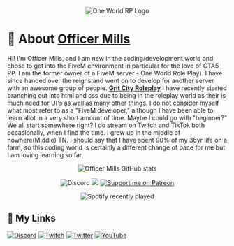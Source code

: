 <p align="center">
  <img src="https://i.imgur.com/Rw6xhMA.png" alt="One World RP Logo">
</p>

# 💬 About [Officer Mills](https://github.com/OfficerMills)

Hi! I'm Officer Mills, and I am new in the coding/development world and chose to get into the FiveM environment in particular for the love of GTA5 RP. I am the former owner of a FiveM server - One World Role Play). I have since handed over the reigns and went on to develop for another server with an awesome group of people. **[Grit City Roleplay](https://OfficerMills.com/)** I  have recently started branching out into html and css due to being in the roleplay world as their is much need for UI's as well as many other things. I do not consider myself what most refer to as a "FiveM developer," although I have been able to learn allot in a very short amount of time. Maybe I could go with "beginner?" We all start somewhere right? I do stream on Twitch and TikTok both occasionally, when I find the time. I grew up in the middle of nowhere(Middle) TN. I should say that I have spent 90% of my 36yr life on a farm, so this coding world is certainly a different change of pace for me but I am loving learning so far.

<div align="center">
  
![Officer Mills GitHub stats](https://github-readme-stats.vercel.app/api/?username=officermills&theme=cobalt&show_icons=true)
</div>
<div align="center">

![Discord](https://img.shields.io/discord/1063028749169332284?logo=discord&label=Discord&style=plastic&link=https%3A%2F%2Fdiscord.gg%2Frc3FXthyzD)
![](https://komarev.com/ghpvc/?username=officermills&color=green&style=plastic&label=PROFILE+VIEWS)
[![Support me on Patreon](https://img.shields.io/endpoint.svg?url=https%3A%2F%2Fshieldsio-patreon.vercel.app%2Fapi%3Fusername%3DFiveODevelopment%26type%3Dpatrons&style=flat)](https://patreon.com/FiveODevelopment)
</div>
<div align="center">

![Spotify recently played](https://spotify-recently-played-readme.vercel.app/api?user=31qwrsrzg5lwvjzva6cy72cqsqce&width=600)
</div>

## 🔗 My Links
[![Discord](https://img.shields.io/badge/Discord-7289DA?style=for-the-badge&logo=discord&logoColor=white)](https://discord.gg/rc3FXthyzD)
[![Twitch](https://img.shields.io/badge/Twitch-9146FF?style=for-the-badge&logo=twitch&logoColor=white)](https://twitch.tv/officermills)
[![Twitter](https://img.shields.io/badge/tiktok-1DA1F2?style=for-the-badge&logo=tiktok&logoColor=white)](https://tiktok.com/@officer_mills)
[![YouTube](https://img.shields.io/badge/YouTube-FF0000?style=for-the-badge&logo=youtube&logoColor=white)](https://youtube.com/@officer_mills)
